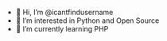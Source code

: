 - 👋 Hi, I’m @icantfindusername
- 👀 I’m interested in Python and Open Source
- 🌱 I’m currently learning PHP

<!---
icantfindusername/icantfindusername is a ✨ special ✨ repository because its `README.md` (this file) appears on your GitHub profile.
You can click the Preview link to take a look at your changes.
--->
